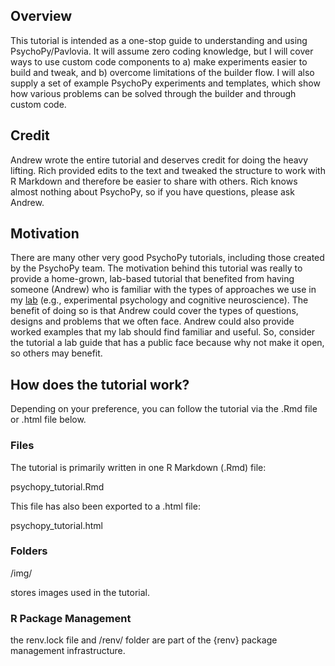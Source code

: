 ## Overview ##

This tutorial is intended as a one-stop guide to understanding and using PsychoPy/Pavlovia. It will assume zero coding knowledge, but I will cover ways to use custom code components to a) make experiments easier to build and tweak, and b) overcome limitations of the builder flow. I will also supply a set of example PsychoPy experiments and templates, which show how various problems can be solved through the builder and through custom code.

## Credit ##

Andrew wrote the entire tutorial and deserves credit for doing the heavy lifting. Rich provided edits to the text and tweaked the structure to work with R Markdown 
and therefore be easier to share with others. Rich knows almost nothing about
PsychoPy, so if you have questions, please ask Andrew. 

## Motivation ##

There are many other very good PsychoPy tutorials, including those created by the 
PsychoPy team. The motivation behind this tutorial was really to provide a home-grown, lab-based tutorial that benefited from having someone (Andrew) who
is familiar with the types of approaches we use in my [lab](https://www.rich-ramsey.com) (e.g., experimental psychology and cognitive neuroscience). The benefit of doing so is that Andrew could cover the types of questions, designs and problems that we often face. Andrew could also provide worked examples that my lab should find familiar and useful. So, consider the tutorial a lab guide that has a public face because why not make it open, so others may benefit.

## How does the tutorial work? ##

Depending on your preference, you can follow the tutorial via the .Rmd file or
.html file below.

### Files ###

The tutorial is primarily written in one R Markdown (.Rmd) file:

psychopy_tutorial.Rmd

This file has also been exported to a .html file:

psychopy_tutorial.html

### Folders ###

/img/ 

stores images used in the tutorial.

### R Package Management ###

the renv.lock file and /renv/ folder are part of the {renv} package management
infrastructure. 

